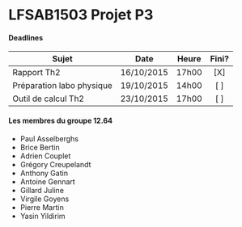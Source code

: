 ﻿# LFSAB1503 Projet P3

#### Deadlines

| Sujet                     | Date       | Heure | Fini? |
| ------------------------- |:----------:|:-----:|:-----:|
| Rapport Th2               | 16/10/2015 | 17h00 |  [X]  | 
| Préparation labo physique | 19/10/2015 | 14h00 |  [ ]  |
| Outil de calcul Th2       | 23/10/2015 | 17h00 |  [ ]  |

#### Les membres du groupe 12.64

* Paul Asselberghs
* Brice Bertin
* Adrien Couplet
* Grégory Creupelandt
* Anthony Gatin
* Antoine Gennart
* Gillard Juline
* Virgile Goyens
* Pierre Martin
* Yasin Yildirim


